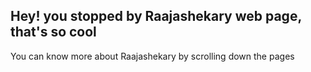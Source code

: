 ## Hey! you stopped by Raajashekary web page, that's so cool 

You can know more about Raajashekary by scrolling down the pages

